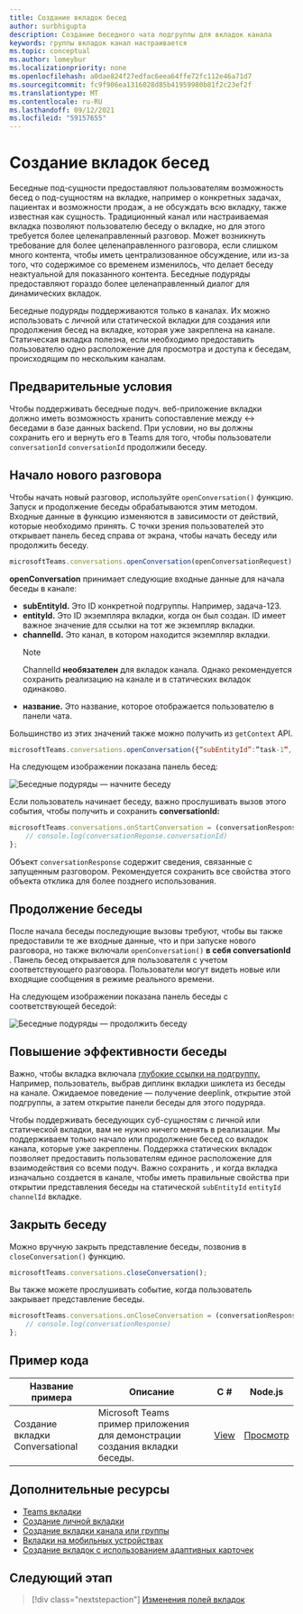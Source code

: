 ```yaml
---
title: Создание вкладок бесед
author: surbhigupta
description: Создание беседного чата подгруппы для вкладок канала
keywords: группы вкладок канал настраивается
ms.topic: conceptual
ms.author: lomeybur
ms.localizationpriority: none
ms.openlocfilehash: a0dae824f27edfac6eea64ffe72fc112e46a71d7
ms.sourcegitcommit: fc9f906ea1316028d85b41959980b81f2c23ef2f
ms.translationtype: MT
ms.contentlocale: ru-RU
ms.lasthandoff: 09/12/2021
ms.locfileid: "59157655"
---
```

# <a name="create-conversational-tabs"></a>Создание вкладок бесед

Беседные под-сущности предоставляют пользователям возможность бесед о под-сущностям на вкладке, например о конкретных задачах, пациентах и возможности продаж, а не обсуждать всю вкладку, также известная как сущность. Традиционный канал или настраиваемая вкладка позволяют пользователю беседу о вкладке, но для этого требуется более целенаправленный разговор. Может возникнуть требование для более целенаправленного разговора, если слишком много контента, чтобы иметь централизованное обсуждение, или из-за того, что содержимое со временем изменилось, что делает беседу неактуальной для показанного контента. Беседные подуряды предоставляют гораздо более целенаправленный диалог для динамических вкладок.

Беседные подуряды поддерживаются только в каналах. Их можно использовать с личной или статической вкладки для создания или продолжения бесед на вкладке, которая уже закреплена на канале. Статическая вкладка полезна, если необходимо предоставить пользователю одно расположение для просмотра и доступа к беседам, происходящим по нескольким каналам.

## <a name="prerequisites"></a>Предварительные условия

Чтобы поддерживать беседные подуч. веб-приложение вкладки должно иметь возможность хранить сопоставление между ↔ беседами в базе данных backend. При условии, но вы должны сохранить его и вернуть его в Teams для того, чтобы пользователи `conversationId` `conversationId` продолжили беседу.

## <a name="start-a-new-conversation"></a>Начало нового разговора

Чтобы начать новый разговор, используйте `openConversation()` функцию. Запуск и продолжение беседы обрабатываются этим методом. Входные данные в функцию изменяются в зависимости от действий, которые необходимо принять. С точки зрения пользователей это открывает панель бесед справа от экрана, чтобы начать беседу или продолжить беседу.

``` javascript
microsoftTeams.conversations.openConversation(openConversationRequest);
```

**openConversation** принимает следующие входные данные для начала беседы в канале:

* **subEntityId.** Это ID конкретной подгруппы. Например, задача-123.
* **entityId.** Это ID экземпляра вкладки, когда он был создан. ID имеет важное значение для ссылки на тот же экземпляр вкладки.
* **channelId.** Это канал, в котором находится экземпляр вкладки.
   > [!NOTE]
   > ChannelId **необязателен** для вкладок канала. Однако рекомендуется сохранить реализацию на канале и в статических вкладок одинаково.
* **название.** Это название, которое отображается пользователю в панели чата.

Большинство из этих значений также можно получить из `getContext` API.

```javascript
microsoftTeams.conversations.openConversation({“subEntityId”:”task-1”, “entityId”: “tabInstanceId-1”, “channelId”: ”19:baa6e71f65b948d189bf5c892baa8e5a@thread.skype”, “title”: "Task Title”});
```

На следующем изображении показана панель бесед:

![Беседные подуряды — начните беседу](~/assets/images/tabs/conversational-subentities/start-conversation.png)

Если пользователь начинает беседу, важно прослушивать вызов этого события, чтобы получить и сохранить **conversationId:**

```javascript
microsoftTeams.conversations.onStartConversation = (conversationResponse) => {
    // console.log(conversationReponse.conversationId)
};
```

Объект `conversationResponse` содержит сведения, связанные с запущенным разговором. Рекомендуется сохранить все свойства этого объекта отклика для более позднего использования.

## <a name="continue-a-conversation"></a>Продолжение беседы

После начала беседы последующие вызовы требуют, чтобы вы также предоставили те же входные данные, что и при запуске нового разговора, но также включали `openConversation()` **в себя conversationId** [](#start-a-new-conversation). Панель бесед открывается для пользователя с учетом соответствующего разговора. Пользователи могут видеть новые или входящие сообщения в режиме реального времени.

На следующем изображении показана панель беседы с соответствующей беседой:

![Беседные подуряды — продолжить беседу](~/assets/images/tabs/conversational-subentities/continue-conversation.png)

## <a name="enhance-a-conversation"></a>Повышение эффективности беседы

Важно, чтобы вкладка включала [глубокие ссылки на подгруппу.](~/concepts/build-and-test/deep-links.md) Например, пользователь, выбрав диплинк вкладки шиклета из беседы на канале. Ожидаемое поведение — получение deeplink, открытие этой подгруппы, а затем открытие панели беседы для этого подуряда.

Чтобы поддерживать беседующих суб-сущностям с личной или статической вкладки, вам не нужно ничего менять в реализации. Мы поддерживаем только начало или продолжение бесед со вкладок канала, которые уже закреплены. Поддержка статических вкладок позволяет предоставить пользователям единое расположение для взаимодействия со всеми подуч. Важно сохранить , и когда вкладка изначально создается в канале, чтобы иметь правильные свойства при открытии представления беседы на статической `subEntityId` `entityId` `channelId` вкладке.

## <a name="close-a-conversation"></a>Закрыть беседу

Можно вручную закрыть представление беседы, позвонив в `closeConversation()` функцию.

```javascript
microsoftTeams.conversations.closeConversation();
```

Вы также можете прослушивать событие, когда пользователь закрывает представление беседы.

```javascript
microsoftTeams.conversations.onCloseConversation = (conversationResponse) => {
    // console.log(conversationResponse)
};
```

## <a name="code-sample"></a>Пример кода

| Название примера | Описание | C # |Node.js|
|-------------|-------------|------|----|
|Создание вкладки Conversational| Microsoft Teams пример приложения для демонстрации создания вкладки беседы. | [View](https://github.com/OfficeDev/Microsoft-Teams-Samples/tree/main/samples/tab-conversations/csharp) |  [Просмотр](https://github.com/OfficeDev/Microsoft-Teams-Samples/tree/main/samples/tab-conversations/nodejs) |

## <a name="see-also"></a>Дополнительные ресурсы

* [Teams вкладки](~/tabs/what-are-tabs.md)
* [Создание личной вкладки](~/tabs/how-to/create-personal-tab.md)
* [Создание вкладки канала или группы](~/tabs/how-to/create-channel-group-tab.md)
* [Вкладки на мобильных устройствах](~/tabs/design/tabs-mobile.md)
* [Создание вкладок с использованием адаптивных карточек](~/tabs/how-to/build-adaptive-card-tabs.md)

## <a name="next-step"></a>Следующий этап

> [!div class="nextstepaction"]
> [Изменения полей вкладок](~/resources/removing-tab-margins.md)